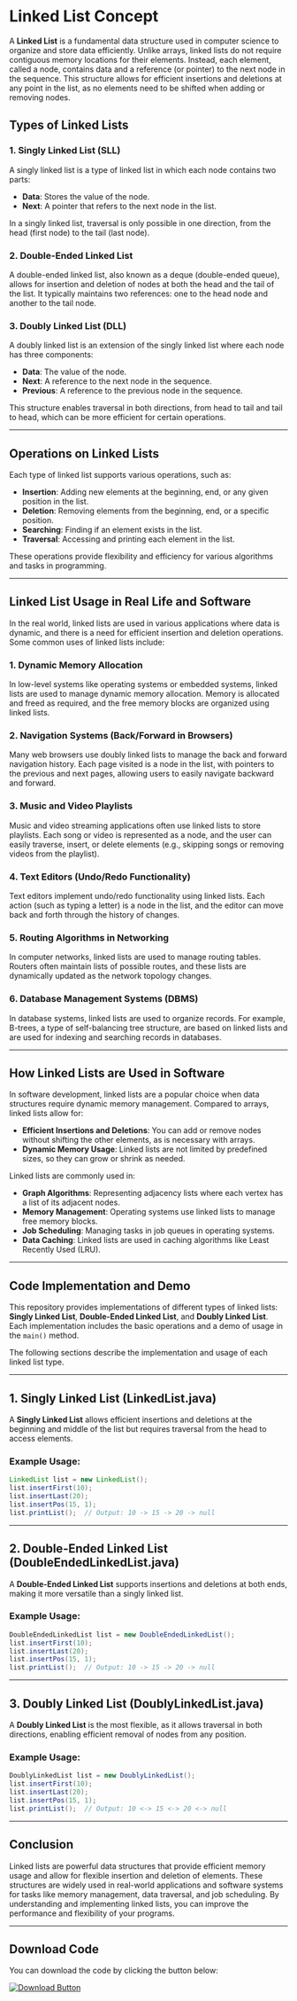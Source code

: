 
# Linked List Concept

A **Linked List** is a fundamental data structure used in computer science to organize and store data efficiently. Unlike arrays, linked lists do not require contiguous memory locations for their elements. Instead, each element, called a node, contains data and a reference (or pointer) to the next node in the sequence. This structure allows for efficient insertions and deletions at any point in the list, as no elements need to be shifted when adding or removing nodes.

## Types of Linked Lists

### 1. **Singly Linked List (SLL)**
A singly linked list is a type of linked list in which each node contains two parts:
- **Data**: Stores the value of the node.
- **Next**: A pointer that refers to the next node in the list.

In a singly linked list, traversal is only possible in one direction, from the head (first node) to the tail (last node).

### 2. **Double-Ended Linked List**
A double-ended linked list, also known as a deque (double-ended queue), allows for insertion and deletion of nodes at both the head and the tail of the list. It typically maintains two references: one to the head node and another to the tail node.

### 3. **Doubly Linked List (DLL)**
A doubly linked list is an extension of the singly linked list where each node has three components:
- **Data**: The value of the node.
- **Next**: A reference to the next node in the sequence.
- **Previous**: A reference to the previous node in the sequence.

This structure enables traversal in both directions, from head to tail and tail to head, which can be more efficient for certain operations.

---

## Operations on Linked Lists

Each type of linked list supports various operations, such as:

- **Insertion**: Adding new elements at the beginning, end, or any given position in the list.
- **Deletion**: Removing elements from the beginning, end, or a specific position.
- **Searching**: Finding if an element exists in the list.
- **Traversal**: Accessing and printing each element in the list.

These operations provide flexibility and efficiency for various algorithms and tasks in programming.

---

## Linked List Usage in Real Life and Software

In the real world, linked lists are used in various applications where data is dynamic, and there is a need for efficient insertion and deletion operations. Some common uses of linked lists include:

### 1. **Dynamic Memory Allocation**
In low-level systems like operating systems or embedded systems, linked lists are used to manage dynamic memory allocation. Memory is allocated and freed as required, and the free memory blocks are organized using linked lists.

### 2. **Navigation Systems (Back/Forward in Browsers)**
Many web browsers use doubly linked lists to manage the back and forward navigation history. Each page visited is a node in the list, with pointers to the previous and next pages, allowing users to easily navigate backward and forward.

### 3. **Music and Video Playlists**
Music and video streaming applications often use linked lists to store playlists. Each song or video is represented as a node, and the user can easily traverse, insert, or delete elements (e.g., skipping songs or removing videos from the playlist).

### 4. **Text Editors (Undo/Redo Functionality)**
Text editors implement undo/redo functionality using linked lists. Each action (such as typing a letter) is a node in the list, and the editor can move back and forth through the history of changes.

### 5. **Routing Algorithms in Networking**
In computer networks, linked lists are used to manage routing tables. Routers often maintain lists of possible routes, and these lists are dynamically updated as the network topology changes.

### 6. **Database Management Systems (DBMS)**
In database systems, linked lists are used to organize records. For example, B-trees, a type of self-balancing tree structure, are based on linked lists and are used for indexing and searching records in databases.

---

## How Linked Lists are Used in Software

In software development, linked lists are a popular choice when data structures require dynamic memory management. Compared to arrays, linked lists allow for:
- **Efficient Insertions and Deletions**: You can add or remove nodes without shifting the other elements, as is necessary with arrays.
- **Dynamic Memory Usage**: Linked lists are not limited by predefined sizes, so they can grow or shrink as needed.

Linked lists are commonly used in:
- **Graph Algorithms**: Representing adjacency lists where each vertex has a list of its adjacent nodes.
- **Memory Management**: Operating systems use linked lists to manage free memory blocks.
- **Job Scheduling**: Managing tasks in job queues in operating systems.
- **Data Caching**: Linked lists are used in caching algorithms like Least Recently Used (LRU).

---

## Code Implementation and Demo

This repository provides implementations of different types of linked lists: **Singly Linked List**, **Double-Ended Linked List**, and **Doubly Linked List**. Each implementation includes the basic operations and a demo of usage in the `main()` method. 

The following sections describe the implementation and usage of each linked list type.

---

## 1. Singly Linked List (LinkedList.java)

A **Singly Linked List** allows efficient insertions and deletions at the beginning and middle of the list but requires traversal from the head to access elements.

### Example Usage:
```java
LinkedList list = new LinkedList();
list.insertFirst(10);
list.insertLast(20);
list.insertPos(15, 1);
list.printList();  // Output: 10 -> 15 -> 20 -> null
```

---

## 2. Double-Ended Linked List (DoubleEndedLinkedList.java)

A **Double-Ended Linked List** supports insertions and deletions at both ends, making it more versatile than a singly linked list.

### Example Usage:
```java
DoubleEndedLinkedList list = new DoubleEndedLinkedList();
list.insertFirst(10);
list.insertLast(20);
list.insertPos(15, 1);
list.printList();  // Output: 10 -> 15 -> 20 -> null
```

---

## 3. Doubly Linked List (DoublyLinkedList.java)

A **Doubly Linked List** is the most flexible, as it allows traversal in both directions, enabling efficient removal of nodes from any position.

### Example Usage:
```java
DoublyLinkedList list = new DoublyLinkedList();
list.insertFirst(10);
list.insertLast(20);
list.insertPos(15, 1);
list.printList();  // Output: 10 <-> 15 <-> 20 <-> null
```

---

## Conclusion

Linked lists are powerful data structures that provide efficient memory usage and allow for flexible insertion and deletion of elements. These structures are widely used in real-world applications and software systems for tasks like memory management, data traversal, and job scheduling. By understanding and implementing linked lists, you can improve the performance and flexibility of your programs.

---
## Download Code

You can download the code by clicking the button below:

[![Download Button](https://img.shields.io/badge/Download-Red?style=for-the-badge&logo=github&logoColor=white&color=red)](https://github.com/MohamedAboAlaa/DataStructure-Java/blob/main/LinkedList/archive/refs/heads/main.zip)
